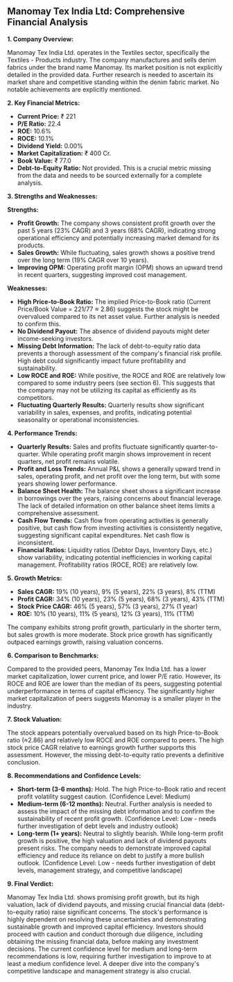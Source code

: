 ## Manomay Tex India Ltd: Comprehensive Financial Analysis

**1. Company Overview:**

Manomay Tex India Ltd. operates in the Textiles sector, specifically the Textiles - Products industry.  The company manufactures and sells denim fabrics under the brand name Manomay.  Its market position is not explicitly detailed in the provided data.  Further research is needed to ascertain its market share and competitive standing within the denim fabric market.  No notable achievements are explicitly mentioned.

**2. Key Financial Metrics:**

* **Current Price:** ₹ 221
* **P/E Ratio:** 22.4
* **ROE:** 10.6%
* **ROCE:** 10.1%
* **Dividend Yield:** 0.00%
* **Market Capitalization:** ₹ 400 Cr.
* **Book Value:** ₹ 77.0
* **Debt-to-Equity Ratio:** Not provided.  This is a crucial metric missing from the data and needs to be sourced externally for a complete analysis.


**3. Strengths and Weaknesses:**

**Strengths:**

* **Profit Growth:**  The company shows consistent profit growth over the past 5 years (23% CAGR) and 3 years (68% CAGR), indicating strong operational efficiency and potentially increasing market demand for its products.
* **Sales Growth:**  While fluctuating, sales growth shows a positive trend over the long term (19% CAGR over 10 years).
* **Improving OPM:** Operating profit margin (OPM) shows an upward trend in recent quarters, suggesting improved cost management.

**Weaknesses:**

* **High Price-to-Book Ratio:** The implied Price-to-Book ratio (Current Price/Book Value = 221/77 ≈ 2.86) suggests the stock might be overvalued compared to its net asset value.  Further analysis is needed to confirm this.
* **No Dividend Payout:** The absence of dividend payouts might deter income-seeking investors.
* **Missing Debt Information:** The lack of debt-to-equity ratio data prevents a thorough assessment of the company's financial risk profile.  High debt could significantly impact future profitability and sustainability.
* **Low ROCE and ROE:** While positive, the ROCE and ROE are relatively low compared to some industry peers (see section 6). This suggests that the company may not be utilizing its capital as efficiently as its competitors.
* **Fluctuating Quarterly Results:** Quarterly results show significant variability in sales, expenses, and profits, indicating potential seasonality or operational inconsistencies.


**4. Performance Trends:**

* **Quarterly Results:** Sales and profits fluctuate significantly quarter-to-quarter.  While operating profit margin shows improvement in recent quarters, net profit remains volatile.
* **Profit and Loss Trends:**  Annual P&L shows a generally upward trend in sales, operating profit, and net profit over the long term, but with some years showing lower performance.
* **Balance Sheet Health:**  The balance sheet shows a significant increase in borrowings over the years, raising concerns about financial leverage.  The lack of detailed information on other balance sheet items limits a comprehensive assessment.
* **Cash Flow Trends:** Cash flow from operating activities is generally positive, but cash flow from investing activities is consistently negative, suggesting significant capital expenditures.  Net cash flow is inconsistent.
* **Financial Ratios:**  Liquidity ratios (Debtor Days, Inventory Days, etc.) show variability, indicating potential inefficiencies in working capital management. Profitability ratios (ROCE, ROE) are relatively low.


**5. Growth Metrics:**

* **Sales CAGR:** 19% (10 years), 9% (5 years), 22% (3 years), 8% (TTM)
* **Profit CAGR:** 34% (10 years), 23% (5 years), 68% (3 years), 43% (TTM)
* **Stock Price CAGR:** 46% (5 years), 57% (3 years), 27% (1 year)
* **ROE:** 10% (10 years), 11% (5 years), 12% (3 years), 11% (TTM)

The company exhibits strong profit growth, particularly in the shorter term, but sales growth is more moderate.  Stock price growth has significantly outpaced earnings growth, raising valuation concerns.


**6. Comparison to Benchmarks:**

Compared to the provided peers, Manomay Tex India Ltd. has a lower market capitalization, lower current price, and lower P/E ratio.  However, its ROCE and ROE are lower than the median of its peers, suggesting potential underperformance in terms of capital efficiency.  The significantly higher market capitalization of peers suggests Manomay is a smaller player in the industry.


**7. Stock Valuation:**

The stock appears potentially overvalued based on its high Price-to-Book ratio (≈2.86) and relatively low ROCE and ROE compared to peers.  The high stock price CAGR relative to earnings growth further supports this assessment.  However, the missing debt-to-equity ratio prevents a definitive conclusion.


**8. Recommendations and Confidence Levels:**

* **Short-term (3-6 months):** Hold.  The high Price-to-Book ratio and recent profit volatility suggest caution.  (Confidence Level: Medium)
* **Medium-term (6-12 months):** Neutral.  Further analysis is needed to assess the impact of the missing debt information and to confirm the sustainability of recent profit growth. (Confidence Level: Low - needs further investigation of debt levels and industry outlook)
* **Long-term (1+ years):**  Neutral to slightly bearish.  While long-term profit growth is positive, the high valuation and lack of dividend payouts present risks.  The company needs to demonstrate improved capital efficiency and reduce its reliance on debt to justify a more bullish outlook. (Confidence Level: Low - needs further investigation of debt levels, management strategy, and competitive landscape)


**9. Final Verdict:**

Manomay Tex India Ltd. shows promising profit growth, but its high valuation, lack of dividend payouts, and missing crucial financial data (debt-to-equity ratio) raise significant concerns.  The stock's performance is highly dependent on resolving these uncertainties and demonstrating sustainable growth and improved capital efficiency.  Investors should proceed with caution and conduct thorough due diligence, including obtaining the missing financial data, before making any investment decisions.  The current confidence level for medium and long-term recommendations is low, requiring further investigation to improve to at least a medium confidence level.  A deeper dive into the company's competitive landscape and management strategy is also crucial.
